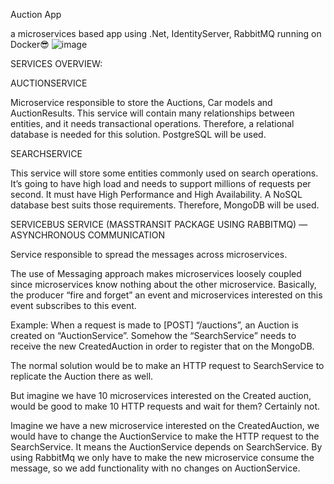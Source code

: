 Auction App

a microservices based app using .Net, IdentityServer, RabbitMQ running on Docker😎
![image](https://github.com/N0T-A-NUMB3R/Carsties/assets/32098270/b302b60c-c90a-4034-9efc-f75092759b5a)

SERVICES OVERVIEW:

AUCTIONSERVICE

Microservice responsible to store the Auctions, Car models and AuctionResults. This service will contain many relationships between entities, and it needs transactional operations. Therefore, a relational database is needed for this solution. PostgreSQL will be used.

SEARCHSERVICE

This service will store some entities commonly used on search operations. It’s going to have high load and needs to support millions of requests per second. It must have High Performance and High Availability. A NoSQL database best suits those requirements. Therefore, MongoDB will be used.

SERVICEBUS SERVICE (MASSTRANSIT PACKAGE USING RABBITMQ) — ASYNCHRONOUS COMMUNICATION

Service responsible to spread the messages across microservices.

The use of Messaging approach makes microservices loosely coupled since microservices know nothing about the other microservice. Basically, the producer “fire and forget” an event and microservices interested on this event subscribes to this event.

Example: When a request is made to [POST] “/auctions”, an Auction is created on “AuctionService”. Somehow the “SearchService” needs to receive the new CreatedAuction in order to register that on the MongoDB.

The normal solution would be to make an HTTP request to SearchService to replicate the Auction there as well.

But imagine we have 10 microservices interested on the Created auction, would be good to make 10 HTTP requests and wait for them? Certainly not.

Imagine we have a new microservice interested on the CreatedAuction, we would have to change the AuctionService to make the HTTP request to the SearchService. It means the AuctionService depends on SearchService. By using RabbitMq we only have to make the new microservice consume the message, so we add functionality with no changes on AuctionService.



